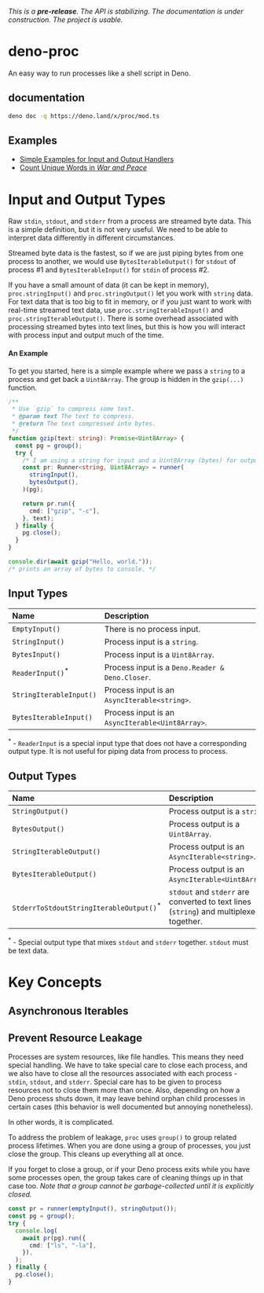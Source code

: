 _This is a **pre-release**. The API is stabilizing. The documentation is under
construction. The project is usable._

# deno-proc

An easy way to run processes like a shell script in Deno.

## documentation

```bash
deno doc -q https://deno.land/x/proc/mod.ts
```

## Examples

- [Simple Examples for Input and Output Handlers](./runners/handlers/README.md)
- [Count Unique Words in _War and Peace_](./examples/warandpeace/README.md)


# Input and Output Types

Raw `stdin`, `stdout`, and `stderr` from a process are streamed byte data. This
is a simple definition, but it is not very useful. We need to be able to
interpret data differently in different circumstances.

Streamed byte data is the fastest, so if we are just piping bytes from one
process to another, we would use `BytesIterableOutput()` for `stdout` of process
#1 and `BytesIterableInput()` for `stdin` of process #2.

If you have a small amount of data (it can be kept in memory),
`proc.stringInput()` and `proc.stringOutput()` let you work with `string` data.
For text data that is too big to fit in memory, or if you just want to work with
real-time streamed text data, use `proc.stringIterableInput()` and
`proc.stringIterableOutput()`. There is some overhead associated with processing
streamed bytes into text lines, but this is how you will interact with process
input and output much of the time.

#### An Example

To get you started, here is a simple example where we pass a `string` to a
process and get back a `Uint8Array`. The group is hidden in the `gzip(...)`
function.

```ts
/**
 * Use `gzip` to compress some text.
 * @param text The text to compress.
 * @return The text compressed into bytes.
 */
function gzip(text: string): Promise<Uint8Array> {
  const pg = group();
  try {
    /* I am using a string for input and a Uint8Array (bytes) for output. */
    const pr: Runner<string, Uint8Array> = runner(
      stringInput(),
      bytesOutput(),
    )(pg);

    return pr.run({
      cmd: ["gzip", "-c"],
    }, text);
  } finally {
    pg.close();
  }
}

console.dir(await gzip("Hello, world."));
/* prints an array of bytes to console. */
```

## Input Types

| Name                        | Description                                      |
| :-------------------------- | :----------------------------------------------- |
| `EmptyInput()`              | There is no process input.                       |
| `StringInput()`             | Process input is a `string`.                     |
| `BytesInput()`              | Process input is a `Uint8Array`.                 |
| `ReaderInput()`<sup>*</sup> | Process input is a `Deno.Reader & Deno.Closer`.  |
| `StringIterableInput()`     | Process input is an `AsyncIterable<string>`.     |
| `BytesIterableInput()`      | Process input is an `AsyncIterable<Uint8Array>`. |

<sup>*</sup> - `ReaderInput` is a special input type that does not have a
corresponding output type. It is not useful for piping data from process to
process.

## Output Types

| Name                                               | Description                                                                            |
| :------------------------------------------------- | :------------------------------------------------------------------------------------- |
| `StringOutput()`                                   | Process output is a `string`.                                                          |
| `BytesOutput()`                                    | Process output is a `Uint8Array`.                                                      |
| `StringIterableOutput()`                           | Process output is an `AsyncIterable<string>`.                                          |
| `BytesIterableOutput()`                            | Process output is an `AsyncIterable<Uint8Array>`.                                      |
| `StderrToStdoutStringIterableOutput()`<sup>*</sup> | `stdout` and `stderr` are converted to text lines (`string`) and multiplexed together. |

<sup>*</sup> - Special output type that mixes `stdout` and `stderr` together.
`stdout` must be text data.


# Key Concepts

## Asynchronous Iterables



## Prevent Resource Leakage

Processes are system resources, like file handles. This means they need special handling. We have to take special care to close each process, and we also have to close all the resources associated with each process - `stdin`, `stdout`, and `stderr`. Special care has to be given to process resources not to close them more than once. Also, depending on how a Deno process shuts down, it may leave behind orphan child processes in certain cases (this behavior is well documented but annoying nonetheless). 

In other words, it is complicated.

To address the problem of leakage, `proc` uses `group()` to group related process lifetimes. When you are done using a group of processes, you just close the group. This cleans up everything all at once.

If you forget to close a group, or if your Deno process exits while you have some processes open, the group takes care of cleaning things up in that case too. _Note that a group cannot be garbage-collected until it is explicitly closed._

```ts
const pr = runner(emptyInput(), stringOutput());
const pg = group();
try {
  console.log(
    await pr(pg).run({
      cmd: ["ls", "-la"],
    }),
  );
} finally {
  pg.close();
}
```
